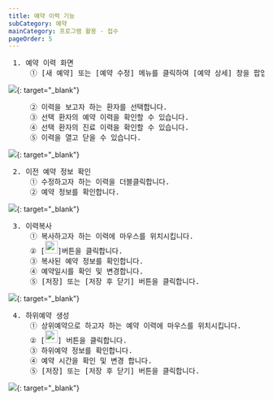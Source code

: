 ```yaml
---
title: 예약 이력 기능
subCategory: 예약
mainCategory: 프로그램 활용 - 접수
pageOrder: 5
---
```

<pre>
 <t2><bold>1. 예약 이력 화면</bold></t2>
     ① [새 예약] 또는 [예약 수정] 메뉴를 클릭하여 [예약 상세] 창을 팝업 합니다.
</pre>

[![]({{site.url}}/images/{{page.url}}_1.png)]({{site.url}}/images/{{page.url}}_1.png){: target="_blank"}

<pre>
     ② 이력을 보고자 하는 환자를 선택합니다.
     ③ 선택 환자의 예약 이력을 확인할 수 있습니다.
     ④ 선택 환자의 진료 이력을 확인할 수 있습니다.
     ⑤ 이력을 열고 닫을 수 있습니다.
</pre>

[![]({{site.url}}/images/{{page.url}}_2.png)]({{site.url}}/images/{{page.url}}_2.png){: target="_blank"}

<pre>
 <t2><bold>2. 이전 예약 정보 확인</bold></t2>
     ① 수정하고자 하는 이력을 더블클릭합니다.
     ② 예약 정보를 확인합니다.
</pre>

[![]({{site.url}}/images/{{page.url}}_3.png)]({{site.url}}/images/{{page.url}}_3.png){: target="_blank"}

<pre>
 <t2><bold>3. 이력복사</bold></t2>
     ① 복사하고자 하는 이력에 마우스를 위치시킵니다.   
     ② [<a><img src="{{site.url}}/images/{{page.url}}_btn_1.png" alt="" width="25"/></a>]버튼을 클릭합니다.
     ③ 복사된 예약 정보를 확인합니다.
     ④ 예약일시를 확인 및 변경합니다.
     ⑤ [저장] 또는 [저장 후 닫기] 버튼을 클릭합니다.
</pre>

[![]({{site.url}}/images/{{page.url}}_4.png)]({{site.url}}/images/{{page.url}}_4.png){: target="_blank"}

<pre>
 <t2><bold>4. 하위예약 생성</bold></t2>
     ① 상위예약으로 하고자 하는 예약 이력에 마우스를 위치시킵니다.
     ② [<a><img src="{{site.url}}/images/{{page.url}}_btn_2.png" alt="" width="25"/></a>] 버튼을 클릭합니다.
     ③ 하위예약 정보를 확인합니다.
     ④ 예약 시간을 확인 및 변경 합니다.
     ⑤ [저장] 또는 [저장 후 닫기] 버튼을 클릭합니다.
</pre>

[![]({{site.url}}/images/{{page.url}}_5.png)]({{site.url}}/images/{{page.url}}_5.png){: target="_blank"}